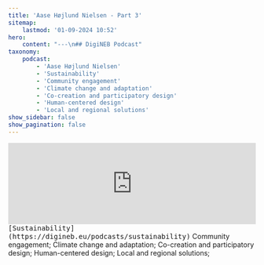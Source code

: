 ```yaml
---
title: 'Aase Højlund Nielsen - Part 3'
sitemap:
    lastmod: '01-09-2024 10:52'
hero:
    content: "---\n## DigiNEB Podcast"
taxonomy:
    podcast:
        - 'Aase Højlund Nielsen'
        - 'Sustainability'
        - 'Community engagement'
        - 'Climate change and adaptation'
        - 'Co-creation and participatory design'
        - 'Human-centered design'
        - 'Local and regional solutions'
show_sidebar: false
show_pagination: false
---
```


<iframe title="digineb" width="100%" height="166" scrolling="no" frameborder="no" allow="autoplay" src="https://w.soundcloud.com/player/?url=https%3A//api.soundcloud.com/tracks/1908085634&color=%234b4815&auto_play=false&hide_related=false&show_comments=true&show_user=true&show_reposts=false&show_teaser=false"></iframe>
<kbd>[Sustainability](https://digineb.eu/podcasts/sustainability)</kbd>
Community engagement;
Climate change and adaptation;
Co-creation and participatory design;
Human-centered design;
Local and regional solutions;